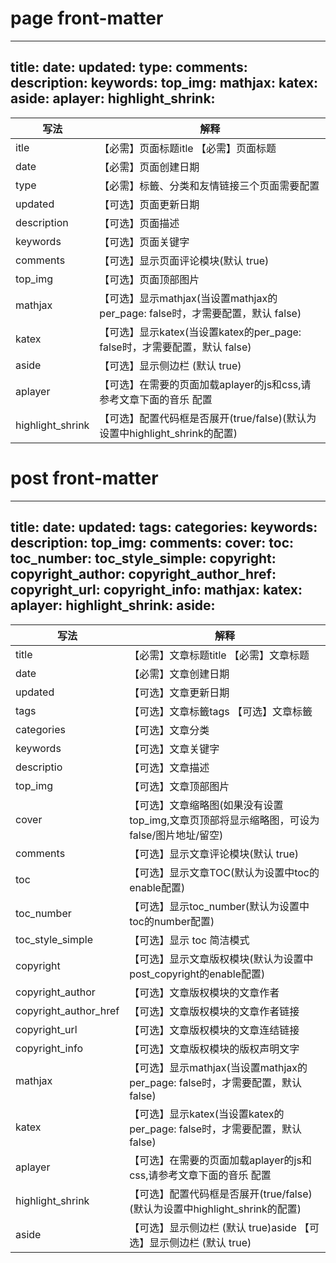 # page front-matter

---
title:
date:
updated:
type:
comments:
description:
keywords:
top_img:
mathjax:
katex:
aside:
aplayer:
highlight_shrink:
---

| 写法             | 解释                                                                          |
| ---------------- | ----------------------------------------------------------------------------- |
| itle             | 【必需】页面标题itle	【必需】页面标题                                         |
| date             | 【必需】页面创建日期                                                          |
| type             | 【必需】标籤、分类和友情链接三个页面需要配置                                  |
| updated          | 【可选】页面更新日期                                                          |
| description      | 【可选】页面描述                                                              |
| keywords         | 【可选】页面关键字                                                            |
| comments         | 【可选】显示页面评论模块(默认 true)                                           |
| top_img          | 【可选】页面顶部图片                                                          |
| mathjax          | 【可选】显示mathjax(当设置mathjax的per_page: false时，才需要配置，默认 false) |
| katex            | 【可选】显示katex(当设置katex的per_page: false时，才需要配置，默认 false)     |
| aside            | 【可选】显示侧边栏 (默认 true)                                                |
| aplayer          | 【可选】在需要的页面加载aplayer的js和css,请参考文章下面的音乐 配置            |
| highlight_shrink | 【可选】配置代码框是否展开(true/false)(默认为设置中highlight_shrink的配置)    |

# post front-matter

---
title:
date:
updated:
tags:
categories:
keywords:
description:
top_img:
comments:
cover:
toc:
toc_number:
toc_style_simple:
copyright:
copyright_author:
copyright_author_href:
copyright_url:
copyright_info:
mathjax:
katex:
aplayer:
highlight_shrink:
aside:
---

| 写法                  | 解释                                                                                      |
| --------------------- | ----------------------------------------------------------------------------------------- |
| title                 | 【必需】文章标题title	【必需】文章标题                                                    |
| date                  | 【必需】文章创建日期                                                                      |
| updated               | 【可选】文章更新日期                                                                      |
| tags                  | 【可选】文章标籤tags	【可选】文章标籤                                                     |
| categories            | 【可选】文章分类                                                                          |
| keywords              | 【可选】文章关键字                                                                        |
| descriptio            | 【可选】文章描述                                                                          |
| top_img               | 【可选】文章顶部图片                                                                      |
| cover                 | 【可选】文章缩略图(如果没有设置top_img,文章页顶部将显示缩略图，可设为false/图片地址/留空) |
| comments              | 【可选】显示文章评论模块(默认 true)                                                       |
| toc                   | 【可选】显示文章TOC(默认为设置中toc的enable配置)                                          |
| toc_number            | 【可选】显示toc_number(默认为设置中toc的number配置)                                       |
| toc_style_simple      | 【可选】显示 toc 简洁模式                                                                 |
| copyright             | 【可选】显示文章版权模块(默认为设置中post_copyright的enable配置)                          |
| copyright_author      | 【可选】文章版权模块的文章作者                                                            |
| copyright_author_href | 【可选】文章版权模块的文章作者链接                                                        |
| copyright_url         | 【可选】文章版权模块的文章连结链接                                                        |
| copyright_info        | 【可选】文章版权模块的版权声明文字                                                        |
| mathjax               | 【可选】显示mathjax(当设置mathjax的per_page: false时，才需要配置，默认 false)             |
| katex                 | 【可选】显示katex(当设置katex的per_page: false时，才需要配置，默认 false)                 |
| aplayer               | 【可选】在需要的页面加载aplayer的js和css,请参考文章下面的音乐 配置                        |
| highlight_shrink      | 【可选】配置代码框是否展开(true/false)(默认为设置中highlight_shrink的配置)                |
| aside                 | 【可选】显示侧边栏 (默认 true)aside	【可选】显示侧边栏 (默认 true)                        |

